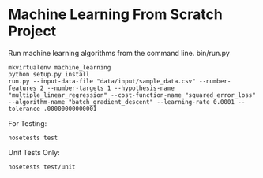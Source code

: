 Machine Learning From Scratch Project
========================

Run machine learning algorithms from the command line.
bin/run.py

```
mkvirtualenv machine_learning
python setup.py install
run.py --input-data-file "data/input/sample_data.csv" --number-features 2 --number-targets 1 --hypothesis-name "multiple_linear_regression" --cost-function-name "squared_error_loss" --algorithm-name "batch_gradient_descent" --learning-rate 0.0001 --tolerance .00000000000001
```

For Testing:

```
nosetests test
```

Unit Tests Only:

```
nosetests test/unit
```
